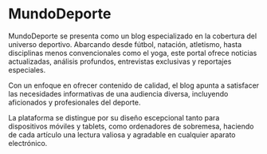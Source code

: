 # MundoDeporte

MundoDeporte se presenta como un blog especializado en la cobertura del universo deportivo. Abarcando desde fútbol, natación, atletismo, hasta disciplinas menos convencionales como el yoga, este portal ofrece noticias actualizadas, análisis profundos, entrevistas exclusivas y reportajes especiales. 

Con un enfoque en ofrecer contenido de calidad, el blog apunta a satisfacer las necesidades informativas de una audiencia diversa, incluyendo aficionados y profesionales del deporte. 

La plataforma se distingue por su diseño escepcional tanto para dispositivos móviles y tablets, como ordenadores de sobremesa, haciendo de cada artículo una lectura valiosa y agradable en cualquier aparato electrónico. 



